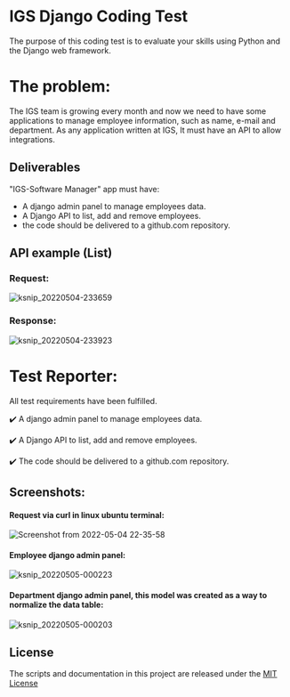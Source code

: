 # IGS Django Coding Test
The purpose of this coding test is to evaluate your skills using Python and the Django web
framework.

# The problem:

The IGS team is growing every month and now we need to have some applications to
manage employee information, such as name, e-mail and department. As any application
written at IGS, It must have an API to allow integrations.

## Deliverables

"IGS-Software Manager" app must have:

- A django admin panel to manage employees data.
- A Django API to list, add and remove employees.
- the code should be delivered to a github.com repository.

## API example (List)

### Request:
![ksnip_20220504-233659](https://user-images.githubusercontent.com/67606510/166856243-5f663885-55f5-46b1-aaee-70b359b8450b.png)

### Response:
![ksnip_20220504-233923](https://user-images.githubusercontent.com/67606510/166856353-fcacf37d-76ff-4cb4-ad5c-ffe74f50fb68.png)

# Test Reporter:

All test requirements have been fulfilled.

✔️ A django admin panel to manage employees data.

✔️ A Django API to list, add and remove employees.

✔️ The code should be delivered to a github.com repository.

## Screenshots:
#### Request via curl in linux ubuntu terminal:
![Screenshot from 2022-05-04 22-35-58](https://user-images.githubusercontent.com/67606510/166852641-ea8aecf2-b5e7-4843-a68b-7fc845c4289a.png)

#### Employee django admin panel:
![ksnip_20220505-000223](https://user-images.githubusercontent.com/67606510/166857914-4345a8ee-fe09-4f51-b65c-d724720a6940.png)

#### Department django admin panel, this model was created as a way to normalize the data table:
![ksnip_20220505-000203](https://user-images.githubusercontent.com/67606510/166857921-ff1318ac-3924-4d73-bbe1-6b0101367a5d.png)


## License

The scripts and documentation in this project are released under the [MIT License](https://github.com/dorny/test-reporter/blob/main/LICENSE)
